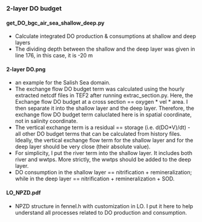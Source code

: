 ### 2-layer DO budget
#### get_DO_bgc_air_sea_shallow_deep.py
* Calculate integrated DO production & consumptions at shallow and deep layers
* The dividing depth between the shallow and the deep layer was given in line 176, in this case, it is -20 m

#### 2-layer DO.png 
* an example for the Salish Sea domain. 
* The exchange flow DO budget term was calculated using the hourly extracted netcdf files in TEF2 after running extrac_section.py. Here, the Exchange flow DO budget at a cross section == oxygen * vel * area. I then separate it into the shallow layer and the deep layer. Therefore, the exchange flow DO budget term caluclated here is in spatial coordinate, not in salinity coordinate. 
* The vertical exchange term is a residual == storage (i.e. d(DO*V)/dt) - all other DO budget terms that can be calculated from history files. Ideally, the vertical exchange flow term for the shallow layer and for the deep layer should be very close (their absolute value).
* For simplicity, I put the river term into the shallow layer. It includes both river and wwtps. More strictly, the wwtps should be added to the deep layer.
* DO consumption in the shallow layer == nitrification + remineralization; while in the deep layer ==  nitrification + remineralization + SOD.

#### LO_NPZD.pdf
* NPZD structure in fennel.h with customization in LO. I put it here to help understand all processes related to DO production and consumption.


